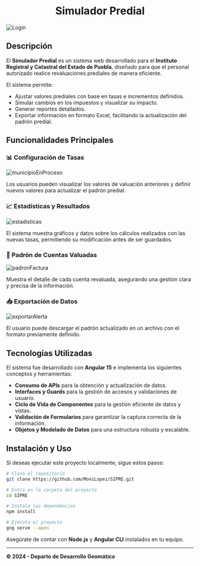 <h1 align="center">Simulador Predial</h1>

![Login](https://github.com/user-attachments/assets/c1e1fe2a-67ad-4f83-8525-18a5a4cb3232)

## Descripción

El **Simulador Predial** es un sistema web desarrollado para el **Instituto Registral y Catastral del Estado de Puebla**, diseñado para que el personal autorizado realice revaluaciones prediales de manera eficiente.

El sistema permite:
- Ajustar valores prediales con base en tasas e incrementos definidos.
- Simular cambios en los impuestos y visualizar su impacto.
- Generar reportes detallados.
- Exportar información en formato Excel, facilitando la actualización del padrón predial.

## Funcionalidades Principales

### 📊 Configuración de Tasas
![municipioEnProceso](https://github.com/user-attachments/assets/d753323a-0fe7-4963-80e2-f4d3f1d9a279)

Los usuarios pueden visualizar los valores de valuación anteriores y definir nuevos valores para actualizar el padrón predial.

### 📈 Estadísticas y Resultados
![estadisticas](https://github.com/user-attachments/assets/5ae20c04-6e5e-4e8a-b718-e099b0890d92)

El sistema muestra gráficos y datos sobre los cálculos realizados con las nuevas tasas, permitiendo su modificación antes de ser guardados.

### 📑 Padrón de Cuentas Valuadas

![padronFactura](https://github.com/user-attachments/assets/2857f92b-2d1b-4e4d-a124-af93c858cf37)

Muestra el detalle de cada cuenta revaluada, asegurando una gestión clara y precisa de la información.

### 📥 Exportación de Datos

![exportarAlerta](https://github.com/user-attachments/assets/4e5499a9-a236-4363-92a0-e61b8d5169f8)

El usuario puede descargar el padrón actualizado en un archivo con el formato previamente definido.

## Tecnologías Utilizadas

El sistema fue desarrollado con **Angular 15** e implementa los siguientes conceptos y herramientas:
- **Consumo de APIs** para la obtención y actualización de datos.
- **Interfaces y Guards** para la gestión de accesos y validaciones de usuario.
- **Ciclo de Vida de Componentes** para la gestión eficiente de datos y vistas.
- **Validación de Formularios** para garantizar la captura correcta de la información.
- **Objetos y Modelado de Datos** para una estructura robusta y escalable.

## Instalación y Uso

Si deseas ejecutar este proyecto localmente, sigue estos pasos:

```bash
# Clona el repositorio
git clone https://github.com/MoniLopez/SIPRE.git

# Entra en la carpeta del proyecto
cd SIPRE

# Instala las dependencias
npm install

# Ejecuta el proyecto
gng serve --open
```

Asegúrate de contar con **Node.js** y **Angular CLI** instalados en tu equipo.

---
**© 2024 - Departo de Desarrollo Geomático**


